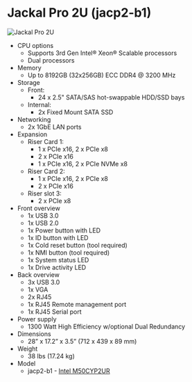 # Jackal Pro 2U (jacp2-b1)

![Jackal Pro 2U](./img/jacp2-b1-frontports.webp)

- CPU options
  - Supports 3rd Gen Intel® Xeon® Scalable processors
  - Dual processors
- Memory
  - Up to 8192GB (32x256GB) ECC DDR4 @ 3200 MHz
- Storage
  - Front:
    - 24 x 2.5" SATA/SAS hot-swappable HDD/SSD bays
  - Internal:
    - 2x Fixed Mount SATA SSD
- Networking
  - 2x 1GbE LAN ports
- Expansion
  - Riser Card 1:
    - 1 x PCIe x16, 2 x PCIe x8
    - 2 x PCIe x16
    - 1 x PCIe x16, 2 x PCIe NVMe x8
  - Riser Card 2:
    - 1 x PCIe x16, 2 x PCIe x8
    - 2 x PCIe x16
  - Riser slot 3:
    - 2 x PCIe x8
- Front overview
  - 1x USB 3.0
  - 1x USB 2.0
  - 1x Power button with LED
  - 1x ID button with LED
  - 1x Cold reset button (tool required)
  - 1x NMI button (tool required)
  - 1x System status LED
  - 1x Drive activity LED
- Back overview
  - 3x USB 3.0
  - 1x VGA
  - 2x RJ45
  - 1x RJ45 Remote management port
  - 1x RJ45 Serial port
- Power supply
  - 1300 Watt High Efficiency w/optional Dual Redundancy
- Dimensions
  - 28” x 17.2” x 3.5”   (712 x 439 x 89 mm)
- Weight
  - 38 lbs (17.24 kg)
- Model
  - jacp2-b1 - [Intel M50CYP2UR](./jacp2-b1_manual.pdf)
